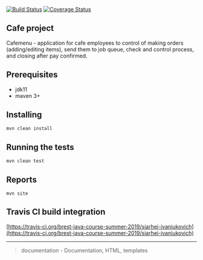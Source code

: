 [![Build Status](https://travis-ci.org/brest-java-course-summer-2019/siarhei-ivaniukovich.svg?branch=master)](https://travis-ci.org/brest-java-course-summer-2019/siarhei-ivaniukovich)
[![Coverage Status](https://coveralls.io/repos/github/brest-java-course-summer-2019/siarhei-ivaniukovich/badge.svg?branch=master)](https://coveralls.io/github/brest-java-course-summer-2019/siarhei-ivaniukovich?branch=master)


## Cafe project
 Cafemenu - application for cafe employees to control of making orders (adding/editing items), send them to job queue, check and control process, and closing after pay confirmed.

## Prerequisites
- jdk11
- maven 3+

## Installing  
`mvn clean install`
  
## Running the tests
`mvn clean test`

## Reports
`mvn site`

## Travis CI build integration
[https://travis-ci.org/brest-java-course-summer-2019/siarhei-ivaniukovich](https://travis-ci.org/brest-java-course-summer-2019/siarhei-ivaniukovich)
  
---
> documentation - Documentation, HTML, templates

